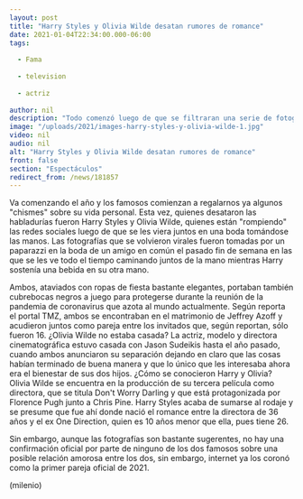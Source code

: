 ```yaml
---
layout: post
title: "Harry Styles y Olivia Wilde desatan rumores de romance"
date: 2021-01-04T22:34:00.000-06:00
tags:
  
  - Fama
  
  - television
  
  - actriz
  
author: nil
description: "Todo comenzó luego de que se filtraran una serie de fotografías de ambos famosos tomados de las manos en la boda de un amigo. "
image: "/uploads/2021/images-harry-styles-y-olivia-wilde-1.jpg"
video: nil
audio: nil
alt: "Harry Styles y Olivia Wilde desatan rumores de romance"
front: false
section: "Espectáculos"
redirect_from: /news/181857
---
```


Va comenzando el año y los famosos comienzan a regalarnos ya algunos "chismes" sobre su vida personal. Esta vez, quienes desataron las habladurías fueron Harry Styles y Olivia Wilde, quienes están "rompiendo" las redes sociales luego de que se les viera juntos en una boda tomándose las manos.  Las fotografías que se volvieron virales fueron tomadas por un paparazzi en la boda de un amigo en común el pasado fin de semana en las que se les ve todo el tiempo caminando juntos de la mano mientras Harry sostenía una bebida en su otra mano.  

Ambos, ataviados con ropas de fiesta bastante elegantes, portaban también cubrebocas negros a juego para protegerse durante la reunión de la pandemia de coronavirus que azota al mundo actualmente.  Según reporta el portal TMZ, ambos se encontraban en el matrimonio de Jeffrey Azoff y acudieron juntos como pareja entre los invitados que, según reportan, sólo fueron 16.  ¿Olivia Wilde no estaba casada?  La actriz, modelo y directora cinematográfica estuvo casada con Jason Sudeikis hasta el año pasado, cuando ambos anunciaron su separación dejando en claro que las cosas habían terminado de buena manera y que lo único que les interesaba ahora era el bienestar de sus dos hijos.  ¿Cómo se conocieron Harry y Olivia?  Olivia Wilde se encuentra en la producción de su tercera película como directora, que se titula Don't Worry Darling y que está protagonizada por Florence Pugh junto a Chris Pine.  Harry Styles acaba de sumarse al rodaje y se presume que fue ahí donde nació el romance entre la directora de 36 años y el ex One Direction, quien es 10 años menor que ella, pues tiene 26.  

Sin embargo, aunque las fotografías son bastante sugerentes, no hay una confirmación oficial por parte de ninguno de los dos famosos sobre una posible relación amorosa entre los dos, sin embargo, internet ya los coronó como la primer pareja oficial de 2021.  

(milenio)